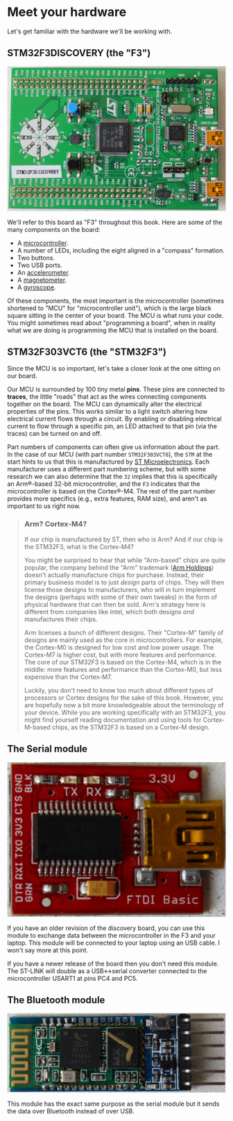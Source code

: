 # Meet your hardware

Let's get familiar with the hardware we'll be working with.

## STM32F3DISCOVERY (the "F3")

<p align="center">
<img title="F3" src="../assets/f3.jpg">
</p>

We'll refer to this board as "F3" throughout this book. Here are some of the
many components on the board:

- A [microcontroller].
- A number of LEDs, including the eight aligned in a "compass" formation.
- Two buttons.
- Two USB ports.
- An [accelerometer].
- A [magnetometer].
- A [gyroscope].

[microcontroller]: https://en.wikipedia.org/wiki/Microcontroller
[accelerometer]: https://en.wikipedia.org/wiki/Accelerometer
[magnetometer]: https://en.wikipedia.org/wiki/Magnetometer
[gyroscope]: https://en.wikipedia.org/wiki/Gyroscope

Of these components, the most important is the microcontroller (sometimes
shortened to "MCU" for "microcontroller unit"), which is the large black square
sitting in the center of your board. The MCU is what runs your code. You might
sometimes read about "programming a board", when in reality what we are doing
is programming the MCU that is installed on the board.

## STM32F303VCT6 (the "STM32F3")

Since the MCU is so important, let's take a closer look at the one sitting on our board.

Our MCU is surrounded by 100 tiny metal **pins**. These pins are connected to
**traces**, the little "roads" that act as the wires connecting components
together on the board. The MCU can dynamically alter the electrical properties
of the pins. This works similar to a light switch altering how electrical
current flows through a circuit. By enabling or disabling electrical current to
flow through a specific pin, an LED attached to that pin (via the traces) can
be turned on and off.

Part numbers of components can often give us information about the part. In the
case of our MCU (with part number `STM32F303VCT6`), the `STM` at the start
hints to us that this is manufactured by [ST Microelectronics]. Each
manufacturer uses a different part numbering scheme, but with some research we
can also determine that the `32` implies that this is specifically an
Arm®-based 32-bit microcontroller, and the `F3` indicates that the
microcontroller is based on the Cortex®-M4. The rest of the part number
provides more specifics (e.g., extra features, RAM size), and aren't as
important to us right now.

[ST Microelectronics]: https://st.com/

> ### Arm? Cortex-M4?
>
> If our chip is manufactured by ST, then who is Arm? And if our chip is the
> STM32F3, what is the Cortex-M4?
>
> You might be surprised to hear that while "Arm-based" chips are quite
> popular, the company behind the "Arm" trademark ([Arm Holdings][]) doesn't
> actually manufacture chips for purchase. Instead, their primary business
> model is to just *design* parts of chips. They will then license those designs to
> manufacturers, who will in turn implement the designs (perhaps with some of
> their own tweaks) in the form of physical hardware that can then be sold.
> Arm's strategy here is different from companies like Intel, which both
> designs *and* manufactures their chips.
>
> Arm licenses a bunch of different designs. Their "Cortex-M" family of designs
> are mainly used as the core in microcontrollers. For example, the Cortex-M0
> is designed for low cost and low power usage. The Cortex-M7 is higher cost,
> but with more features and performance.  The core of our STM32F3 is based on
> the Cortex-M4, which is in the middle: more features and performance than the
> Cortex-M0, but less expensive than the Cortex-M7.
>
> Luckily, you don't need to know too much about different types of processors
> or Cortex designs for the sake of this book. However, you are hopefully now a
> bit more knowledgeable about the terminology of your device. While you are
> working specifically with an STM32F3, you might find yourself reading
> documentation and using tools for Cortex-M-based chips, as the STM32F3 is
> based on a Cortex-M design.

[Arm Holdings]: https://www.arm.com/

## The Serial module

<p align="center">
<img title="Serial module" src="../assets/serial.jpg">
</p>

If you have an older revision of the discovery board, you can use this module to
exchange data between the microcontroller in the F3 and your laptop. This module
will be connected to your laptop using an USB cable. I won't say more at this
point.

If you have a newer release of the board then you don't need this module. The
ST-LINK will double as a USB<->serial converter connected to the microcontroller USART1 at pins PC4 and PC5.

## The Bluetooth module

<p align="center">
<img title="The HC-05 Bluetooth module" src="../assets/bluetooth.jpg">
</p>

This module has the exact same purpose as the serial module but it sends the data over Bluetooth
instead of over USB.

